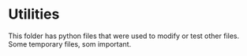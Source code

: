 # Utilities

This folder has python files that were used to modify or test other files.
Some temporary files, som important.
